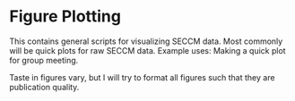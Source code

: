 # Figure Plotting

This contains general scripts for visualizing SECCM data. Most commonly will be quick plots for raw SECCM data. Example uses: Making a quick plot for group meeting.

Taste in figures vary, but I will try to format all figures such that they are publication quality.